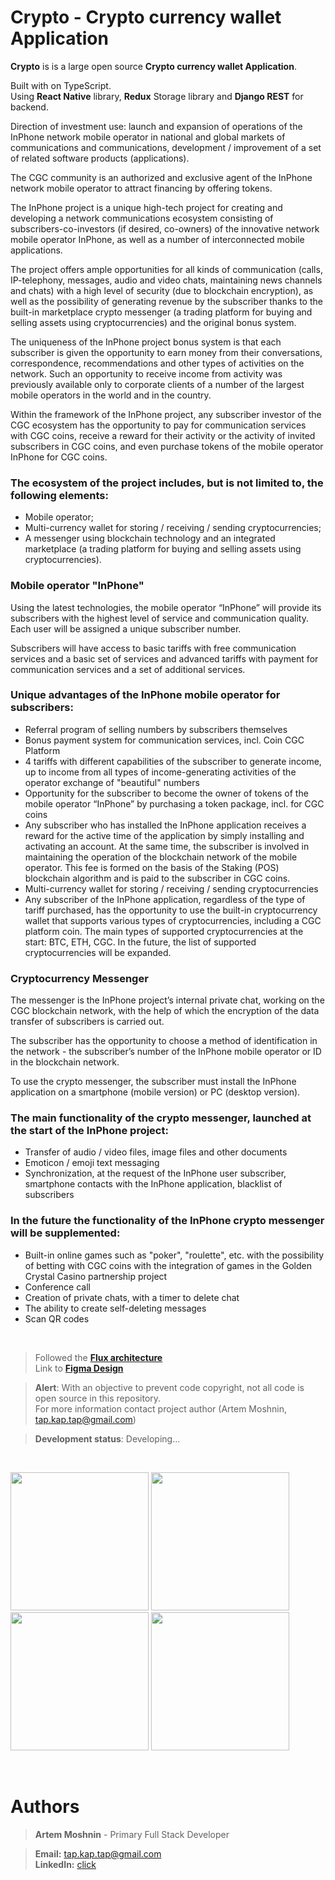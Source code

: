 # Crypto - Crypto currency wallet Application 



**Crypto** is is a large open source **Crypto currency wallet Application**.

Built with on TypeScript. <br>
Using **React Native** library, **Redux** Storage library and **Django REST** for backend.

Direction of investment use: launch and expansion of operations of the InPhone network mobile operator in national and global markets of communications and communications, development / improvement of a set of related software products (applications).

The CGC community is an authorized and exclusive agent of the InPhone network mobile operator to attract financing by offering tokens.

The InPhone project is a unique high-tech project for creating and developing a network communications ecosystem consisting of subscribers-co-investors (if desired, co-owners) of the innovative network mobile operator InPhone, as well as a number of interconnected mobile applications.

The project offers ample opportunities for all kinds of communication (calls, IP-telephony, messages, audio and video chats, maintaining news channels and chats) with a high level of security (due to blockchain encryption), as well as the possibility of generating revenue by the subscriber thanks to the built-in marketplace crypto messenger (a trading platform for buying and selling assets using cryptocurrencies) and the original bonus system.

The uniqueness of the InPhone project bonus system is that each subscriber is given the opportunity to earn money from their conversations, correspondence, recommendations and other types of activities on the network. Such an opportunity to receive income from activity was previously available only to corporate clients of a number of the largest mobile operators in the world and in the country.

Within the framework of the InPhone project, any subscriber investor of the CGC ecosystem has the opportunity to pay for communication services with CGC coins, receive a reward for their activity or the activity of invited subscribers in CGC coins, and even purchase tokens of the mobile operator InPhone for CGC coins.

### The ecosystem of the project includes, but is not limited to, the following elements:
 - Mobile operator;
 - Multi-currency wallet for storing / receiving / sending cryptocurrencies;
 - A messenger using blockchain technology and an integrated marketplace (a trading platform for buying and selling assets using cryptocurrencies).
 
### Mobile operator "InPhone"
Using the latest technologies, the mobile operator “InPhone” will provide its subscribers with the highest level of service and communication quality. Each user will be assigned a unique subscriber number.

Subscribers will have access to basic tariffs with free communication services and a basic set of services and advanced tariffs with payment for communication services and a set of additional services.

### Unique advantages of the InPhone mobile operator for subscribers:
 - Referral program of selling numbers by subscribers themselves
 - Bonus payment system for communication services, incl. Coin CGC Platform
 - 4 tariffs with different capabilities of the subscriber to generate income, up to income from all types of income-generating activities of the operator
 exchange of "beautiful" numbers
 - Opportunity for the subscriber to become the owner of tokens of the mobile operator “InPhone” by purchasing a token package, incl. for CGC coins
 - Any subscriber who has installed the InPhone application receives a reward for the active time of the application by simply installing and activating an account. At the same time, the subscriber is involved in maintaining the operation of the blockchain network of the mobile operator. This fee is formed on the basis of the Staking (POS) blockchain algorithm and is paid to the subscriber in CGC coins.
- Multi-currency wallet for storing / receiving / sending cryptocurrencies
- Any subscriber of the InPhone application, regardless of the type of tariff purchased, has the opportunity to use the built-in cryptocurrency wallet that supports various types of cryptocurrencies, including a CGC platform coin. The main types of supported cryptocurrencies at the start: BTC, ETH, CGC. In the future, the list of supported cryptocurrencies will be expanded.

### Cryptocurrency Messenger
The messenger is the InPhone project’s internal private chat, working on the CGC blockchain network, with the help of which the encryption of the data transfer of subscribers is carried out.

The subscriber has the opportunity to choose a method of identification in the network - the subscriber’s number of the InPhone mobile operator or ID in the blockchain network.

To use the crypto messenger, the subscriber must install the InPhone application on a smartphone (mobile version) or PC (desktop version).

### The main functionality of the crypto messenger, launched at the start of the InPhone project:
 - Transfer of audio / video files, image files and other documents
 - Emoticon / emoji text messaging
 - Synchronization, at the request of the InPhone user subscriber, smartphone contacts with the InPhone application, blacklist of subscribers

### In the future the functionality of the InPhone crypto messenger will be supplemented:
 - Built-in online games such as "poker", "roulette", etc. with the possibility of betting with CGC coins with the integration of games in the Golden Crystal Casino partnership project
- Conference call
- Creation of private chats, with a timer to delete chat
- The ability to create self-deleting messages
- Scan QR codes

</br>

> Followed the [**Flux architecture**](https://facebook.github.io/flux/) </br>
> Link to [**Figma Design**](https://www.figma.com/file/FNOvpYZPIKJFpfD30j2j0s/Crypto-Copy)


> **Alert**: With an objective to prevent code copyright, not all code is open source in this repository. </br>
> For more information contact project author (Artem Moshnin, tap.kap.tap@gmail.com)

> **Development status**: Developing...
</br>
 <p float="center">
 <img src="https://user-images.githubusercontent.com/62706319/84563114-92836280-ad59-11ea-9dce-9ed1df48c902.jpg" width="221"  />
  <img src="https://user-images.githubusercontent.com/62706319/84563140-aa5ae680-ad59-11ea-8282-e5af6c5f65ec.jpg" width="221"  />
  <img src="https://user-images.githubusercontent.com/62706319/84563072-3ddfe780-ad59-11ea-8036-9427b07c0229.jpg" width="221"  />
  <img src="https://user-images.githubusercontent.com/62706319/84563152-b8a90280-ad59-11ea-8c57-f3aad22c2372.jpg" width="221"  />
</p>
<br>
 
# Authors

> **Artem Moshnin** - Primary Full Stack Developer </br>

> **Email:** tap.kap.tap@gmail.com </br> **LinkedIn:** [click](https://www.linkedin.com/in/artem77/)

</br>
